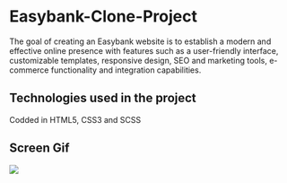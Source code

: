 <h1>Easybank-Clone-Project</h1>

The goal of creating an Easybank website is to establish a modern and effective online presence with features such as a user-friendly interface, customizable templates, responsive design, SEO and marketing tools, e-commerce functionality and integration capabilities.
 
<h2>Technologies used in the project</h2>

Codded in HTML5, CSS3 and SCSS

<h2>Screen Gif</h2>

![](screen1.gif)

